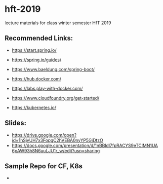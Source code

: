 # hft-2019
lecture materials for class winter semester HfT 2019

## Recommended Links:

- https://start.spring.io/
- https://spring.io/guides/
- https://www.baeldung.com/spring-boot/

- https://hub.docker.com/
- https://labs.play-with-docker.com/

- https://www.cloudfoundry.org/get-started/
- https://kubernetes.io/

## Slides:

- https://drive.google.com/open?id=1hSjvUH7x3FopgC2hVEBA0nyYP5GiDtzO
- https://docs.google.com/presentation/d/1nBBldI7fpRACYS9eTCIMN1UA6pAW93h8N6uuLJU1r_w/edit?usp=sharing

## Sample Repo for CF, K8s

- 
